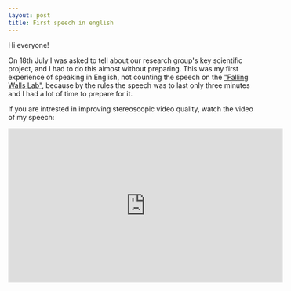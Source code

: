 ```yaml
---
layout: post
title: First speech in english
---
```


Hi everyone!

On 18th July I was asked to tell about our research group's key scientific project, and I had to do this almost without preparing. 
This was my first experience of speaking in English, not counting the speech on the ["Falling Walls Lab"](https://cs.msu.ru/news/2280), because by the rules the speech was to last only three minutes and I had a lot of time to prepare for it.

If you are intrested in improving stereoscopic video quality, watch the video of my speech:

<iframe width="560" height="315" src="https://www.youtube.com/embed/cusfytedcsU" frameborder="0" allowfullscreen>